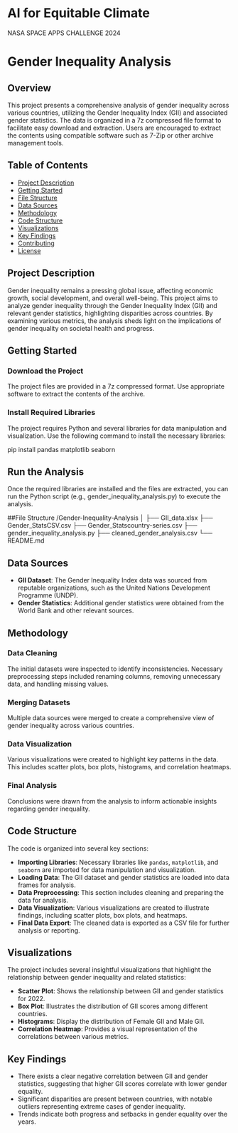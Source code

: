 # AI for Equitable Climate
NASA SPACE APPS CHALLENGE 2024
# Gender Inequality Analysis

## Overview
This project presents a comprehensive analysis of gender inequality across various countries, utilizing the Gender Inequality Index (GII) and associated gender statistics. The data is organized in a 7z compressed file format to facilitate easy download and extraction. Users are encouraged to extract the contents using compatible software such as 7-Zip or other archive management tools.

## Table of Contents
- [Project Description](#project-description)
- [Getting Started](#getting-started)
- [File Structure](#file-structure)
- [Data Sources](#data-sources)
- [Methodology](#methodology)
- [Code Structure](#code-structure)
- [Visualizations](#visualizations)
- [Key Findings](#key-findings)
- [Contributing](#contributing)
- [License](#license)

## Project Description
Gender inequality remains a pressing global issue, affecting economic growth, social development, and overall well-being. This project aims to analyze gender inequality through the Gender Inequality Index (GII) and relevant gender statistics, highlighting disparities across countries. By examining various metrics, the analysis sheds light on the implications of gender inequality on societal health and progress.

## Getting Started
### Download the Project
The project files are provided in a 7z compressed format. Use appropriate software to extract the contents of the archive.

### Install Required Libraries
The project requires Python and several libraries for data manipulation and visualization. Use the following command to install the necessary libraries:

pip install pandas matplotlib seaborn

## Run the Analysis
Once the required libraries are installed and the files are extracted, you can run the Python script (e.g., gender_inequality_analysis.py) to execute the analysis.

##File Structure
/Gender-Inequality-Analysis
│
├── GII_data.xlsx
├── Gender_StatsCSV.csv
├── Gender_Statscountry-series.csv
├── gender_inequality_analysis.py
├── cleaned_gender_analysis.csv
└── README.md

## Data Sources
- **GII Dataset**: The Gender Inequality Index data was sourced from reputable organizations, such as the United Nations Development Programme (UNDP).
- **Gender Statistics**: Additional gender statistics were obtained from the World Bank and other relevant sources.

## Methodology

### Data Cleaning
The initial datasets were inspected to identify inconsistencies. Necessary preprocessing steps included renaming columns, removing unnecessary data, and handling missing values.

### Merging Datasets
Multiple data sources were merged to create a comprehensive view of gender inequality across various countries.

### Data Visualization
Various visualizations were created to highlight key patterns in the data. This includes scatter plots, box plots, histograms, and correlation heatmaps.

### Final Analysis
Conclusions were drawn from the analysis to inform actionable insights regarding gender inequality.

## Code Structure
The code is organized into several key sections:

- **Importing Libraries**: Necessary libraries like `pandas`, `matplotlib`, and `seaborn` are imported for data manipulation and visualization.
- **Loading Data**: The GII dataset and gender statistics are loaded into data frames for analysis.
- **Data Preprocessing**: This section includes cleaning and preparing the data for analysis.
- **Data Visualization**: Various visualizations are created to illustrate findings, including scatter plots, box plots, and heatmaps.
- **Final Data Export**: The cleaned data is exported as a CSV file for further analysis or reporting.

## Visualizations
The project includes several insightful visualizations that highlight the relationship between gender inequality and related statistics:

- **Scatter Plot**: Shows the relationship between GII and gender statistics for 2022.
- **Box Plot**: Illustrates the distribution of GII scores among different countries.
- **Histograms**: Display the distribution of Female GII and Male GII.
- **Correlation Heatmap**: Provides a visual representation of the correlations between various metrics.

## Key Findings
- There exists a clear negative correlation between GII and gender statistics, suggesting that higher GII scores correlate with lower gender equality.
- Significant disparities are present between countries, with notable outliers representing extreme cases of gender inequality.
- Trends indicate both progress and setbacks in gender equality over the years.
